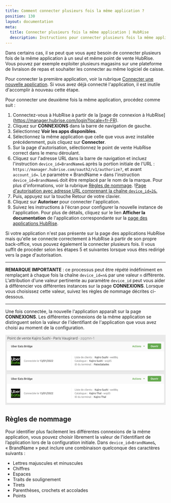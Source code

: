 ```yaml
---
title: Comment connecter plusieurs fois la même application ?
position: 130
layout: documentation
meta:
  title: Connecter plusieurs fois la même application | HubRise
  description: Instructions pour connecter plusieurs fois la même application au même point de vente, notamment des plateformes de livraison de repas.
---
```


Dans certains cas, il se peut que vous ayez besoin de connecter plusieurs fois de la même application à un seul et même point de vente HubRise. Vous pouvez par exemple exploiter plusieurs magasins sur une plateforme de livraison de repas et souhaiter les connecter au même logiciel de caisse.

Pour connecter la première application, voir la rubrique [Connecter une nouvelle application](/docs/connexions#connecter-une-nouvelle-application). Si vous avez déjà connecté l'application, il est inutile d'accomplir à nouveau cette étape.

Pour connecter une deuxième fois la même application, procédez comme suit :

1. Connectez-vous à HubRise à partir de la [page de connexion à HubRise] (https://manager.hubrise.com/login?locale=fr-FR).
1. Cliquez sur **CONNEXIONS** dans la barre de navigation de gauche.
1. Sélectionnez **Voir les apps disponibles**.
1. Sélectionnez la même application que celle que vous avez installée précédemment, puis cliquez sur **Connecter**.
1. Sur la page d'autorisation, sélectionnez le point de vente HubRise correct dans le menu déroulant.
1. Cliquez sur l'adresse URL dans la barre de navigation et incluez l'instruction `device_id=BrandName&` après la portion initiale de l'URL : `https://manager.hubrise.com/oauth2/v1/authorize?`, et avant `account_id=`. Le paramètre « BrandName » dans l'instruction `device_id=BrandName&` doit être remplacé par le nom de la marque. Pour plus d'informations, voir la rubrique [Règles de nommage](#naming-rules). \![Page d'autorisation avec adresse URL comprenant la chaîne `device_id=2&`.](../../images/066-fr-autorisation-page-device-id.png)
1. Puis, appuyez sur la touche Retour de votre clavier.
1. Cliquez sur **Autoriser** pour connecter l'application.
1. Suivez les instructions à l'écran pour configurer la nouvelle instance de l'application. Pour plus de détails, cliquez sur le lien **Afficher la documentation** de l'application correspondante sur la [page des applications HubRise](/apps/).

Si votre application n'est pas présente sur la page des applications HubRise mais qu'elle se connecte correctement à HubRise à partir de son propre back-office, vous pouvez également la connecter plusieurs fois. Il vous suffit de procéder selon les étapes 5 et suivantes lorsque vous êtes redirigé vers la page d'autorisation.

---

**REMARQUE IMPORTANTE** : ce processus peut être répété indéfiniment en remplaçant à chaque fois la chaîne `device_id=n&` par une valeur `n` différente. L'attribution d'une valeur pertinente au paramètre `device_id` peut vous aider à différencier vos différentes instances sur la page **CONNEXIONS**. Lorsque vous choisissez cette valeur, suivez les règles de nommage décrites ci-dessous.

---

Une fois connectée, la nouvelle l'application apparaît sur la page **CONNEXIONS**. Les différentes connexions de la même application se distinguent selon la valeur de l'identifiant de l'application que vous avez choisi au moment de la configuration.

![Les multiples connexions d'une même application peuvent être distinguées selon la valeur de l'identifiant de l'application.](../../images/067-fr-multiple-apps-device-id.png)

## Règles de nommage

Pour identifier plus facilement les différentes connexions de la même application, vous pouvez choisir librement la valeur de l'identifiant de l’application lors de la configuration initiale. Dans `device_id=BrandName&`, « BrandName » peut inclure une combinaison quelconque des caractères suivants :

- Lettres majuscules et minuscules
- Chiffres
- Espaces
- Traits de soulignement
- Tirets
- Parenthèses, crochets et accolades
- Points
